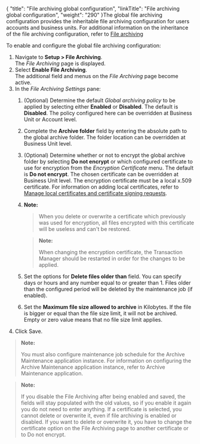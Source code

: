 {
    "title": "File archiving global configuration",
    "linkTitle": "File archiving global configuration",
    "weight": "290"
}The global file archiving configuration provides the inheritable file archiving configuration for users accounts and business units. For additional information on the inheritance of the file archiving configuration, refer to [File archiving](../)

To enable and configure the global file archiving configuration:

1.  Navigate to **Setup > File Archiving**.  
    The *File Archiving* page is displayed.
2.  Select **Enable File Archiving**.  
    The additional field and menus on the *File Archiving* page become active.
3.  In the *File Archiving Settings* pane:
    1.  (Optional) Determine the default *Global archiving policy* to be applied by selecting either **Enabled** or **Disabled**. The default is **Disabled**. The policy configured here can be overridden at Business Unit or Account level.

    2.  Complete the **Archive folder** field by entering the absolute path to the global archive folder. The folder location can be overridden at Business Unit level.

    3.  (Optional) Determine whether or not to encrypt the global archive folder by selecting **Do not encrypt** or which configured certificate to use for encryption from the *Encryption Certificate* menu. The default is **Do not encrypt**. The chosen certificate can be overridden at Business Unit level. The encryption certificate must be a local x.509 certificate. For information on adding local certificates, refer to [Manage local certificates and certificate signing requests](../../c_st_certificates/t_st_localcertificatesandcsrs).

    4.  **Note:**
        >
        > When you delete or overwrite a certificate which previously was used for encryption, all files encrypted with this certificate will be useless and can't be restored.

        > **Note:**
        >
        > When changing the encryption certificate, the Transaction Manager should be restarted in order for the changes to be applied.

    5.  Set the options for **Delete files older than** field. You can specify days or hours and any number equal to or greater than 1. Files older than the configured period will be deleted by the maintenance job (if enabled).

    6.  Set the **Maximum file size allowed to archive** in Kilobytes. If the file is bigger or equal than the file size limit, it will not be archived. Empty or zero value means that no file size limit applies.
4.  Click Save.

> **Note:**
>
> You must also configure maintenance job schedule for the Archive Maintenance application instance. For information on configuring the Archive Maintenance application instance, refer to Archive Maintenance application.

> **Note:**
>
> If you disable the File Archiving after being enabled and saved, the fields will stay populated with the old values, so if you enable it again you do not need to enter anything. If a certificate is selected, you cannot delete or overwrite it, even if file archiving is enabled or disabled. If you want to delete or overwrite it, you have to change the certificate option on the File Archiving page to another certificate or to Do not encrypt.
